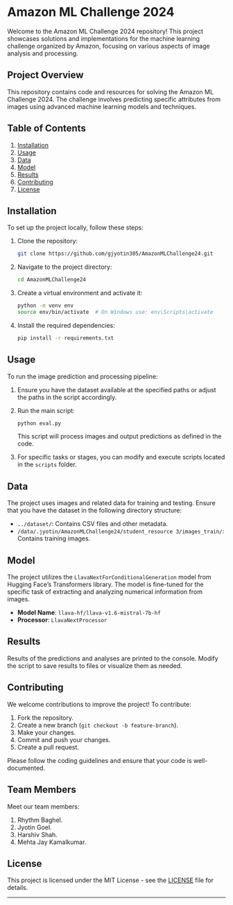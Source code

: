 # Amazon ML Challenge 2024

Welcome to the Amazon ML Challenge 2024 repository! This project showcases solutions and implementations for the machine learning challenge organized by Amazon, focusing on various aspects of image analysis and processing.

## Project Overview

This repository contains code and resources for solving the Amazon ML Challenge 2024. The challenge involves predicting specific attributes from images using advanced machine learning models and techniques.

## Table of Contents

1. [Installation](#installation)
2. [Usage](#usage)
3. [Data](#data)
4. [Model](#model)
5. [Results](#results)
6. [Contributing](#contributing)
7. [License](#license)

## Installation

To set up the project locally, follow these steps:

1. Clone the repository:

    ```bash
    git clone https://github.com/gjyotin305/AmazonMLChallenge24.git
    ```

2. Navigate to the project directory:

    ```bash
    cd AmazonMLChallenge24
    ```

3. Create a virtual environment and activate it:

    ```bash
    python -m venv env
    source env/bin/activate  # On Windows use: env\Scripts\activate
    ```

4. Install the required dependencies:

    ```bash
    pip install -r requirements.txt
    ```

## Usage

To run the image prediction and processing pipeline:

1. Ensure you have the dataset available at the specified paths or adjust the paths in the script accordingly.

2. Run the main script:

    ```bash
    python eval.py
    ```

   This script will process images and output predictions as defined in the code.

3. For specific tasks or stages, you can modify and execute scripts located in the `scripts` folder.

## Data

The project uses images and related data for training and testing. Ensure that you have the dataset in the following directory structure:

- `../dataset/`: Contains CSV files and other metadata.
- `/data/.jyotin/AmazonMLChallenge24/student_resource 3/images_train/`: Contains training images.

## Model

The project utilizes the `LlavaNextForConditionalGeneration` model from Hugging Face’s Transformers library. The model is fine-tuned for the specific task of extracting and analyzing numerical information from images.

- **Model Name**: `llava-hf/llava-v1.6-mistral-7b-hf`
- **Processor**: `LlavaNextProcessor`

## Results

Results of the predictions and analyses are printed to the console. Modify the script to save results to files or visualize them as needed.

## Contributing

We welcome contributions to improve the project! To contribute:

1. Fork the repository.
2. Create a new branch (`git checkout -b feature-branch`).
3. Make your changes.
4. Commit and push your changes.
5. Create a pull request.

Please follow the coding guidelines and ensure that your code is well-documented.

## Team Members

Meet our team members:

1. Rhythm Baghel.
2. Jyotin Goel.
3. Harshiv Shah.
4. Mehta Jay Kamalkumar.


## License

This project is licensed under the MIT License - see the [LICENSE](LICENSE) file for details.

---

